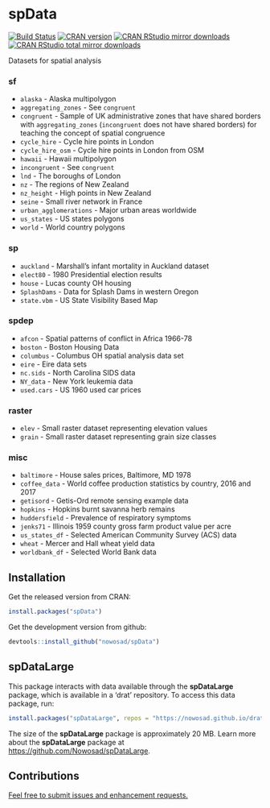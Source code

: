 
<!-- README.md is generated from README.Rmd. Please edit that file -->

# spData

[![Build
Status](https://travis-ci.org/Nowosad/spData.png?branch=master)](https://travis-ci.org/Nowosad/spData)
[![CRAN
version](http://www.r-pkg.org/badges/version/spData)](https://cran.r-project.org/package=spData)
[![CRAN RStudio mirror
downloads](http://cranlogs.r-pkg.org/badges/spData)](https://cran.r-project.org/package=spData)
[![CRAN RStudio total mirror
downloads](https://cranlogs.r-pkg.org/badges/grand-total/spData)](https://cran.r-project.org/package=spData)

Datasets for spatial analysis

### **sf**

-   `alaska` - Alaska multipolygon
-   `aggregating_zones` - See `congruent`
-   `congruent` - Sample of UK administrative zones that have shared
    borders with `aggregating_zones` (`incongruent` does not have shared
    borders) for teaching the concept of spatial congruence
-   `cycle_hire` - Cycle hire points in London
-   `cycle_hire_osm` - Cycle hire points in London from OSM
-   `hawaii` - Hawaii multipolygon
-   `incongruent` - See `congruent`
-   `lnd` - The boroughs of London
-   `nz` - The regions of New Zealand
-   `nz_height` - High points in New Zealand
-   `seine` - Small river network in France
-   `urban_agglomerations` - Major urban areas worldwide
-   `us_states` - US states polygons
-   `world` - World country polygons

### **sp**

-   `auckland` - Marshall’s infant mortality in Auckland dataset
-   `elect80` - 1980 Presidential election results
-   `house` - Lucas county OH housing
-   `SplashDams` - Data for Splash Dams in western Oregon
-   `state.vbm` - US State Visibility Based Map

### **spdep**

-   `afcon` - Spatial patterns of conflict in Africa 1966-78
-   `boston` - Boston Housing Data
-   `columbus` - Columbus OH spatial analysis data set
-   `eire` - Eire data sets
-   `nc.sids` - North Carolina SIDS data
-   `NY_data` - New York leukemia data
-   `used.cars` - US 1960 used car prices

### **raster**

-   `elev` - Small raster dataset representing elevation values
-   `grain` - Small raster dataset representing grain size classes

### misc

-   `baltimore` - House sales prices, Baltimore, MD 1978
-   `coffee_data` - World coffee production statistics by country, 2016
    and 2017
-   `getisord` - Getis-Ord remote sensing example data
-   `hopkins` - Hopkins burnt savanna herb remains
-   `huddersfield` - Prevalence of respiratory symptoms
-   `jenks71` - Illinois 1959 county gross farm product value per acre
-   `us_states_df` - Selected American Community Survey (ACS) data
-   `wheat` - Mercer and Hall wheat yield data
-   `worldbank_df` - Selected World Bank data

## Installation

Get the released version from CRAN:

``` r
install.packages("spData")
```

Get the development version from github:

``` r
devtools::install_github("nowosad/spData")
```

## spDataLarge

This package interacts with data available through the **spDataLarge**
package, which is available in a ‘drat’ repository. To access this data
package, run:

``` r
install.packages("spDataLarge", repos = "https://nowosad.github.io/drat/", type = "source")
```

The size of the **spDataLarge** package is approximately 20 MB. Learn
more about the **spDataLarge** package at
<https://github.com/Nowosad/spDataLarge>.

## Contributions

[Feel free to submit issues and enhancement
requests.](https://github.com/Nowosad/spData/issues)
